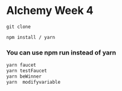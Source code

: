 # Alchemy Week 4

```shell
git clone
```

```shell
npm install / yarn
```

### You can use npm run instead of yarn

```bash
yarn faucet
yarn testFaucet
yarn beWinner
yarn  modifyvariable
```
